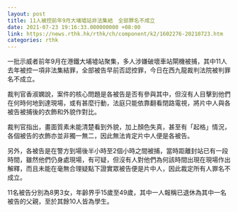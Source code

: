 ```yaml
---
layout: post
title: 11人被控前年9月大埔墟站非法集結　全部罪名不成立
date: 2021-07-23 19:16:33.000000000 +08:00
link: https://news.rthk.hk/rthk/ch/component/k2/1602276-20210723.htm
categories: rthk
---
```


一批示威者前年9月在港鐵大埔墟站聚集，多人涉嫌破壞車站閘機被捕，其中11人去年被控一項非法集結罪，全部被告早前否認控罪，今日在西九龍裁判法院被判罪名不成立。

裁判官香淑嫻說，案件的核心問題是各被告是否有參與其中，但沒有人目擊到他們在何時何地到達現場，或有甚麼行動，法庭只能依靠翻看閉路電視，將片中人與各被告被捕後的衣飾和外貌作對比。

裁判官指出，畫面質素未能清楚看到外貌，加上顏色失真，甚至有「起格」情況，各個被告的衣飾亦並非獨一無二，因此無法肯定片中人便是各被告。

另外，各被告是在警方到場後半小時至2個小時之間被捕，當時距離封站已有一段時間，雖然他們仍身處現場，有可疑，但沒有人對他們為何該時間出現在現場作出解釋，而且未能在毫無合理疑點下證實眾被告便是片中人，因此裁定所有人罪名不成立。

11名被告分別為8男3女，年齡界乎15歲至49歲，其中一人報稱已退休為其中一名被告的父親，至於其餘10人皆為學生。
